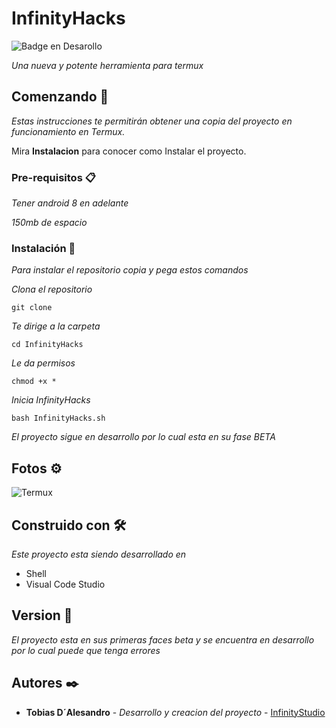 # InfinityHacks

 ![Badge en Desarollo](https://img.shields.io/badge/STATUS-EN%20DESAROLLO-green)

_Una nueva y potente herramienta para termux_

## Comenzando 🚀

_Estas instrucciones te permitirán obtener una copia del proyecto en funcionamiento en Termux._

Mira **Instalacion** para conocer como Instalar el proyecto.


### Pre-requisitos 📋

_Tener android 8 en adelante_

_150mb de espacio_

### Instalación 🔧

_Para instalar el repositorio copia y pega estos comandos_

_Clona el repositorio_

```
git clone
```

_Te dirige a la carpeta_

```
cd InfinityHacks
```

_Le da permisos_

```
chmod +x *
```

_Inicia InfinityHacks_

```
bash InfinityHacks.sh
```

_El proyecto sigue en desarrollo por lo cual esta en su fase BETA_

## Fotos ⚙️

![Termux](https://user-images.githubusercontent.com/131541252/233852159-9ded56ca-2d68-4d43-b8dd-6835237e03f3.jpg)

## Construido con 🛠️

_Este proyecto esta siendo desarrollado en_

* Shell
* Visual Code Studio

## Version 📌

_El proyecto esta en sus primeras faces beta y se encuentra en desarrollo por lo cual puede que tenga errores_

## Autores ✒️

* **Tobias D´Alesandro** - *Desarrollo y creacion del proyecto* - [InfinityStudio](https://github.com/InfinityStudioYT)
